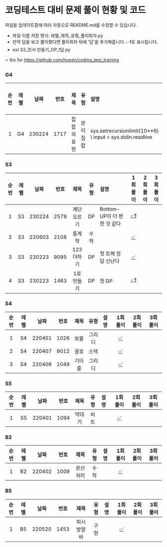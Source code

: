 # 코딩테스트 대비 문제 풀이 현황 및 코드

파일을 업데이트함에 따라 자동으로 README.md를 수정할 수 있습니다.
- 파일 이름 저장 형식: 레벨_제목_유형_풀이회차.py
- 만약 답을 보고 풀이했다면 풀이회차 뒤에 '답'을 추가해줍니다. ✅❗로 표시됩니다.
- ex) S3_민서 만들기_DP_1답.py

⭐ thx for https://github.com/hoeen/coding_test_training

### G4
| 순번 | 레벨 | 날짜 | 번호 | 제목 | 유형 | 설명 | 1회 풀이 | 2회 풀이 | 3회 풀이 |
| :---: | :---: | :---: | :---: | :---: | :---: | :--- | :---: | :---: | :---: |
| 1 | G4 | 230224 | 1717 | 집합의표현 | 분리집합 | sys.setrecursionlimit(10**6) \ input = sys.stdin.readline | [✅❗️](https://github.com/imkmsh/Coding_test/blob/master/solution_code/G4_230224_1717_집합의표현_분리집합_1답.py) |  |  |
### S3
| 순번 | 레벨 | 날짜 | 번호 | 제목 | 유형 | 설명 | 1회 풀이 | 2회 풀이 | 3회 풀이 |
| :---: | :---: | :---: | :---: | :---: | :---: | :--- | :---: | :---: | :---: |
| 1 | S3 | 230224 | 2579 | 계단오르기 | DP | Bottom-UP이 더 편한 것 같다 | [✅❗️](https://github.com/imkmsh/Coding_test/blob/master/solution_code/S3_230224_2579_계단오르기_DP_1답.py) |  |  |
| 2 | S3 | 220603 | 2108 | 통계학 | 수학 |  | [✅](https://github.com/imkmsh/Coding_test/blob/master/solution_code/S3_220603_2108_통계학_수학_1.py) |  |  |
| 3 | S3 | 230223 | 9095 | 123더하기 | DP | 첫 트에 정답 신난다 | [✅](https://github.com/imkmsh/Coding_test/blob/master/solution_code/S3_230223_9095_123더하기_DP_1.py) |  |  |
| 4 | S3 | 230223 | 1463 | 1로만들기 | DP | 첫 DP | [✅❗️](https://github.com/imkmsh/Coding_test/blob/master/solution_code/S3_230223_1463_1로만들기_DP_1답.py) |  |  |
### S4
| 순번 | 레벨 | 날짜 | 번호 | 제목 | 유형 | 설명 | 1회 풀이 | 2회 풀이 | 3회 풀이 |
| :---: | :---: | :---: | :---: | :---: | :---: | :--- | :---: | :---: | :---: |
| 1 | S4 | 220401 | 1026 | 보물 | 그리디 |  | [✅](https://github.com/imkmsh/Coding_test/blob/master/solution_code/S4_220401_1026_보물_그리디_1.py) |  |  |
| 2 | S4 | 220407 | 9012 | 괄호 | 스택 |  | [✅](https://github.com/imkmsh/Coding_test/blob/master/solution_code/S4_220407_9012_괄호_스택_1.py) |  |  |
| 3 | S4 | 220408 | 1049 | 기타줄 | 그리디 |  | [✅](https://github.com/imkmsh/Coding_test/blob/master/solution_code/S4_220408_1049_기타줄_그리디_1.py) |  |  |
### S5
| 순번 | 레벨 | 날짜 | 번호 | 제목 | 유형 | 설명 | 1회 풀이 | 2회 풀이 | 3회 풀이 |
| :---: | :---: | :---: | :---: | :---: | :---: | :--- | :---: | :---: | :---: |
| 1 | S5 | 220401 | 1094 | 막대기 | 비트 |  | [✅](https://github.com/imkmsh/Coding_test/blob/master/solution_code/S5_220401_1094_막대기_비트_1.py) |  |  |
### B2
| 순번 | 레벨 | 날짜 | 번호 | 제목 | 유형 | 설명 | 1회 풀이 | 2회 풀이 | 3회 풀이 |
| :---: | :---: | :---: | :---: | :---: | :---: | :--- | :---: | :---: | :---: |
| 1 | B2 | 220402 | 1009 | 분산처리 | 수학 |  | [✅](https://github.com/imkmsh/Coding_test/blob/master/solution_code/B2_220402_1009_분산처리_수학_1.py) |  |  |
### B5
| 순번 | 레벨 | 날짜 | 번호 | 제목 | 유형 | 설명 | 1회 풀이 | 2회 풀이 | 3회 풀이 |
| :---: | :---: | :---: | :---: | :---: | :---: | :--- | :---: | :---: | :---: |
| 1 | B5 | 220520 | 1453 | 피시방알바 | 구현 |  | [✅](https://github.com/imkmsh/Coding_test/blob/master/solution_code/B5_220520_1453_피시방알바_구현_1.py) |  |  |
